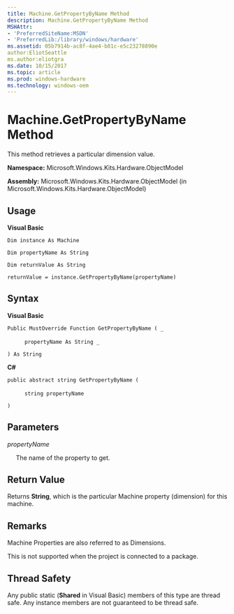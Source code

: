 ```yaml
---
title: Machine.GetPropertyByName Method
description: Machine.GetPropertyByName Method
MSHAttr:
- 'PreferredSiteName:MSDN'
- 'PreferredLib:/library/windows/hardware'
ms.assetid: 05b7914b-ac8f-4ae4-b81c-e5c23278890e
author:EliotSeattle
ms.author:eliotgra
ms.date: 10/15/2017
ms.topic: article
ms.prod: windows-hardware
ms.technology: windows-oem
---
```


# Machine.GetPropertyByName Method


This method retrieves a particular dimension value.

**Namespace:** Microsoft.Windows.Kits.Hardware.ObjectModel

**Assembly:** Microsoft.Windows.Kits.Hardware.ObjectModel (in Microsoft.Windows.Kits.Hardware.ObjectModel)

## <span id="Usage"></span><span id="usage"></span><span id="USAGE"></span>Usage


**Visual Basic**

`Dim instance As Machine`

`Dim propertyName As String`

`Dim returnValue As String`

`returnValue = instance.GetPropertyByName(propertyName)`

## <span id="Syntax"></span><span id="syntax"></span><span id="SYNTAX"></span>Syntax


**Visual Basic**

`Public MustOverride Function GetPropertyByName ( _`

          `propertyName As String _`

`) As String`

**C#**

`public abstract string GetPropertyByName (`

          `string propertyName`

`)`

## <span id="Parameters"></span><span id="parameters"></span><span id="PARAMETERS"></span>Parameters


*propertyName*

     The name of the property to get.

## <span id="Return_Value"></span><span id="return_value"></span><span id="RETURN_VALUE"></span>Return Value


Returns **String**, which is the particular Machine property (dimension) for this machine.

## <span id="Remarks"></span><span id="remarks"></span><span id="REMARKS"></span>Remarks


Machine Properties are also referred to as Dimensions.

This is not supported when the project is connected to a package.

## <span id="Thread_Safety"></span><span id="thread_safety"></span><span id="THREAD_SAFETY"></span>Thread Safety


Any public static (**Shared** in Visual Basic) members of this type are thread safe. Any instance members are not guaranteed to be thread safe.

 

 






